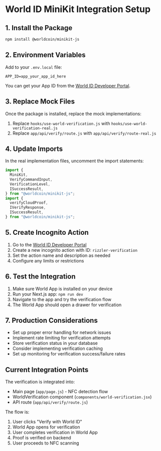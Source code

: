 # World ID MiniKit Integration Setup

## 1. Install the Package

```bash
npm install @worldcoin/minikit-js
```

## 2. Environment Variables

Add to your `.env.local` file:

```env
APP_ID=app_your_app_id_here
```

You can get your App ID from the [World ID Developer Portal](https://developer.worldcoin.org/).

## 3. Replace Mock Files

Once the package is installed, replace the mock implementations:

1. Replace `hooks/use-world-verification.js` with `hooks/use-world-verification-real.js`
2. Replace `app/api/verify/route.js` with `app/api/verify/route-real.js`

## 4. Update Imports

In the real implementation files, uncomment the import statements:

```javascript
import {
  MiniKit,
  VerifyCommandInput,
  VerificationLevel,
  ISuccessResult,
} from "@worldcoin/minikit-js";
import {
  verifyCloudProof,
  IVerifyResponse,
  ISuccessResult,
} from "@worldcoin/minikit-js";
```

## 5. Create Incognito Action

1. Go to the [World ID Developer Portal](https://developer.worldcoin.org/)
2. Create a new incognito action with ID: `rizzler-verification`
3. Set the action name and description as needed
4. Configure any limits or restrictions

## 6. Test the Integration

1. Make sure World App is installed on your device
2. Run your Next.js app: `npm run dev`
3. Navigate to the app and try the verification flow
4. The World App should open a drawer for verification

## 7. Production Considerations

- Set up proper error handling for network issues
- Implement rate limiting for verification attempts
- Store verification status in your database
- Consider implementing verification caching
- Set up monitoring for verification success/failure rates

## Current Integration Points

The verification is integrated into:

- Main page (`app/page.js`) - NFC detection flow
- WorldVerification component (`components/world-verification.jsx`)
- API route (`app/api/verify/route.js`)

The flow is:

1. User clicks "Verify with World ID"
2. World App opens for verification
3. User completes verification in World App
4. Proof is verified on backend
5. User proceeds to NFC scanning
